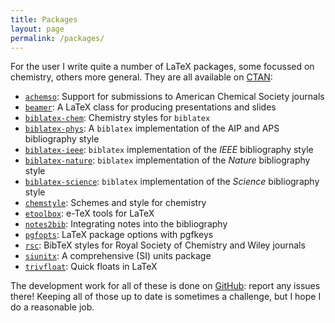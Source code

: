 ```yaml
---
title: Packages
layout: page
permalink: /packages/
---
```

For the user I write quite a number of LaTeX packages, some focussed on chemistry, others more general. They are all available on [CTAN](https://www.ctan.org):

- [`achemso`](https://ctan.org/pkg/achemso): Support for submissions to American Chemical Society journals
- [`beamer`](https://ctan.org/pkg/beamer): A LaTeX class for producing presentations and slides
- [`biblatex-chem`](https://ctan.org/pkg/biblatex-chem): Chemistry styles for `biblatex`
- [`biblatex-phys`](https://ctan.org/pkg/biblatex-phys): A `biblatex` implementation of the AIP and APS bibliography style
- [`biblatex-ieee`](https://ctan.org/pkg/biblatex-ieee): `biblatex` implementation of the _IEEE_ bibliography style
- [`biblatex-nature`](https://ctan.org/pkg/biblatex-nature): `biblatex` implementation of the _Nature_ bibliography style
- [`biblatex-science`](https://ctan.org/pkg/biblatex-science): `biblatex` implementation of the _Science_ bibliography style
- [`chemstyle`](https://ctan.org/pkg/chemstyle): Schemes and style for chemistry
- [`etoolbox`](https://ctan.org/pkg/etoolbox): e-TeX tools for LaTeX
- [`notes2bib`](https://ctan.org/pkg/notes2bib): Integrating notes into the bibliography
- [`pgfopts`](https://ctan.org/pkg/pgfopts): LaTeX package options with pgfkeys
- [`rsc`](https://ctan.org/pkg/rsc): BibTeX styles for Royal Society of Chemistry and Wiley journals
- [`siunitx`](https://ctan.org/pkg/siunitx): A comprehensive (SI) units package
- [`trivfloat`](https://ctan.org/pkg/trivfloat): Quick floats in LaTeX

The development work for all of these is done on [GitHub](https://github.com/josephwright): report any issues there! Keeping all of those up to date is sometimes a challenge, but I hope I do a reasonable job.
